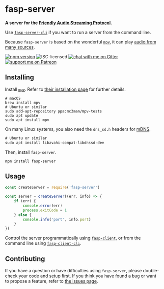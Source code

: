 # fasp-server

**A server for the [Friendly Audio Streaming Protocol](https://github.com/derhuerst/friendly-audio-streaming-protocol).**

Use [`fasp-server-cli`](https://github.com/derhuerst/fasp-server-cli) if you want to run a server from the command line.

Because `fasp-server` is based on the wonderful [`mpv`](https://mpv.io/), it can play [audio from many sources](https://mpv.io/manual/stable/#protocols).

[![npm version](https://img.shields.io/npm/v/fasp-server.svg)](https://www.npmjs.com/package/fasp-server)
![ISC-licensed](https://img.shields.io/github/license/derhuerst/fasp-server.svg)
[![chat with me on Gitter](https://img.shields.io/badge/chat%20with%20me-on%20gitter-512e92.svg)](https://gitter.im/derhuerst)
[![support me on Patreon](https://img.shields.io/badge/support%20me-on%20patreon-fa7664.svg)](https://patreon.com/derhuerst)


## Installing

Install [`mpv`](https://mpv.io/). Refer to [their installation page](https://mpv.io/installation/) for further details.

```shell
# macOS
brew install mpv
# Ubuntu or similar
sudo add-apt-repository ppa:mc3man/mpv-tests
sudo apt update
sudo apt install mpv
```

On many Linux systems, you also need the `dns_sd.h` headers for [mDNS](https://en.wikipedia.org/wiki/Multicast_DNS).

```js
# Ubuntu or similar
sudo apt install libavahi-compat-libdnssd-dev
```

Then, install `fasp-server`.

```shell
npm install fasp-server
```


## Usage

```js
const createServer = require('fasp-server')

const server = createServer((err, info) => {
	if (err) {
		console.error(err)
		process.exitCode = 1
	} else {
		console.info('port', info.port)
	}
})
```

Control the server programmatically using [`fasp-client`](https://github.com/derhuerst/fasp-client), or from the command line using [`fasp-client-cli`](https://github.com/derhuerst/fasp-client-cli).


## Contributing

If you have a question or have difficulties using `fasp-server`, please double-check your code and setup first. If you think you have found a bug or want to propose a feature, refer to [the issues page](https://github.com/derhuerst/fasp-server/issues).
